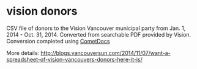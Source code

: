 vision donors
====

CSV file of donors to the Vision Vancouver municipal party from Jan. 1, 2014 - Oct. 31, 2014. Converted from searchable PDF provided by Vision. Conversion completed using [CometDocs](http://www.cometdocs.com/)

More details: 
http://blogs.vancouversun.com/2014/11/07/want-a-spreadsheet-of-vision-vancouvers-donors-here-it-is/